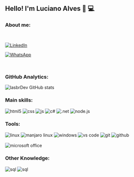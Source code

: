 ## Hello! I'm Luciano Alves 🤙 💻

### About me:

<br/>

<div style="display:inline-block">

[![LinkedIn](https://img.shields.io/badge/LinkedIn-0077B5?style=for-the-badge&logo=linkedin&logoColor=white)](https://www.linkedin.com/in/lasbrdev/)

[![WhatsApp](https://img.shields.io/badge/WhatsApp-25D366?style=for-the-badge&logo=whatsapp&logoColor=white)](https://contate.me/5513997445563)<br/><br/>

</div>

### GitHub Analytics:

![lasbrDev GitHub stats](https://github-readme-stats.vercel.app/api?username=lasbrDev&show_icons=true&theme=dracula)

### Main skills:

<div style="display:inline-block">

  <img align="center" alt="html5" src="https://img.shields.io/badge/HTML5-E34F26?style=for-the-badge&logo=html5&logoColor=white"/>
  <img align="center" alt="css" src="https://img.shields.io/badge/CSS3-1572B6?style=for-the-badge&logo=css3&logoColor=white"/>
  <img align="center" alt="js" src="https://img.shields.io/badge/JavaScript-F7DF1E?style=for-the-badge&logo=javascript&logoColor=black"/>
  <img align="center" alt="c#" src="https://img.shields.io/badge/C%23-239120?style=for-the-badge&logo=c-sharp&logoColor=white"/>
  <img align="center" alt=".net" src="https://img.shields.io/badge/.NET-5C2D91?style=for-the-badge&logo=.net&logoColor=white"/>
  <img align="center" alt="node.js" src="https://img.shields.io/badge/Node.js-43853D?style=for-the-badge&logo=node.js&logoColor=white"/>

</div>

### Tools:

<div style="display:inline-block">

  <img align="center" alt="linux" src="https://img.shields.io/badge/Linux-FCC624?style=for-the-badge&logo=linux&logoColor=black"/>
  <img align="center" alt="manjaro linux" src="https://img.shields.io/badge/manjaro-35BF5C?style=for-the-badge&logo=manjaro&logoColor=white"/>
  <img align="center" alt="windows" src="https://img.shields.io/badge/Windows-0078D6?style=for-the-badge&logo=windows&logoColor=white"/>
  <img align="center" alt="vs code" src="https://img.shields.io/badge/Visual_Studio_Code-0078D4?style=for-the-badge&logo=visual%20studio%20code&logoColor=white"/>
  <img align="center" alt="git" src="https://img.shields.io/badge/GIT-E44C30?style=for-the-badge&logo=git&logoColor=white"/>
  <img align="center" alt="github" src="https://img.shields.io/badge/GitHub-100000?style=for-the-badge&logo=github&logoColor=white"/><br /><br />
  <img align="center" alt="microsoft office" src="https://img.shields.io/badge/Microsoft_Office-D83B01?style=for-the-badge&logo=microsoft-office&logoColor=white"/>

</div>

### Other Knowledge:

<div style="display: inline-block">

<img  align="center" alt="sql" src="https://img.shields.io/badge/MySQL-005C84?style=for-the-badge&logo=mysql&logoColor=white"/>
<img  align="center" alt="sql" src="https://img.shields.io/badge/MongoDB-4EA94B?style=for-the-badge&logo=mongodb&logoColor=white"/> <br/><br/>

</div>

